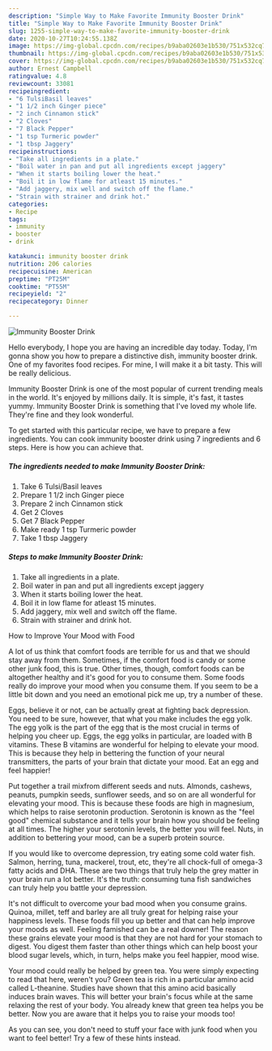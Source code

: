 ```yaml
---
description: "Simple Way to Make Favorite Immunity Booster Drink"
title: "Simple Way to Make Favorite Immunity Booster Drink"
slug: 1255-simple-way-to-make-favorite-immunity-booster-drink
date: 2020-10-27T10:24:55.138Z
image: https://img-global.cpcdn.com/recipes/b9aba02603e1b530/751x532cq70/immunity-booster-drink-recipe-main-photo.jpg
thumbnail: https://img-global.cpcdn.com/recipes/b9aba02603e1b530/751x532cq70/immunity-booster-drink-recipe-main-photo.jpg
cover: https://img-global.cpcdn.com/recipes/b9aba02603e1b530/751x532cq70/immunity-booster-drink-recipe-main-photo.jpg
author: Ernest Campbell
ratingvalue: 4.8
reviewcount: 33081
recipeingredient:
- "6 TulsiBasil leaves"
- "1 1/2 inch Ginger piece"
- "2 inch Cinnamon stick"
- "2 Cloves"
- "7 Black Pepper"
- "1 tsp Turmeric powder"
- "1 tbsp Jaggery"
recipeinstructions:
- "Take all ingredients in a plate."
- "Boil water in pan and put all ingredients except jaggery"
- "When it starts boiling lower the heat."
- "Boil it in low flame for atleast 15 minutes."
- "Add jaggery, mix well and switch off the flame."
- "Strain with strainer and drink hot."
categories:
- Recipe
tags:
- immunity
- booster
- drink

katakunci: immunity booster drink 
nutrition: 206 calories
recipecuisine: American
preptime: "PT25M"
cooktime: "PT55M"
recipeyield: "2"
recipecategory: Dinner

---
```



![Immunity Booster Drink](https://img-global.cpcdn.com/recipes/b9aba02603e1b530/751x532cq70/immunity-booster-drink-recipe-main-photo.jpg)

Hello everybody, I hope you are having an incredible day today. Today, I'm gonna show you how to prepare a distinctive dish, immunity booster drink. One of my favorites food recipes. For mine, I will make it a bit tasty. This will be really delicious.

Immunity Booster Drink is one of the most popular of current trending meals in the world. It's enjoyed by millions daily. It is simple, it's fast, it tastes yummy. Immunity Booster Drink is something that I've loved my whole life. They're fine and they look wonderful.




To get started with this particular recipe, we have to prepare a few ingredients. You can cook immunity booster drink using 7 ingredients and 6 steps. Here is how you can achieve that.

<!--inarticleads1-->

##### The ingredients needed to make Immunity Booster Drink:

1. Take 6 Tulsi/Basil leaves
1. Prepare 1 1/2 inch Ginger piece
1. Prepare 2 inch Cinnamon stick
1. Get 2 Cloves
1. Get 7 Black Pepper
1. Make ready 1 tsp Turmeric powder
1. Take 1 tbsp Jaggery




<!--inarticleads2-->

##### Steps to make Immunity Booster Drink:

1. Take all ingredients in a plate.
1. Boil water in pan and put all ingredients except jaggery
1. When it starts boiling lower the heat.
1. Boil it in low flame for atleast 15 minutes.
1. Add jaggery, mix well and switch off the flame.
1. Strain with strainer and drink hot.




How to Improve Your Mood with Food


A lot of us think that comfort foods are terrible for us and that we should stay away from them. Sometimes, if the comfort food is candy or some other junk food, this is true. Other times, though, comfort foods can be altogether healthy and it's good for you to consume them. Some foods really do improve your mood when you consume them. If you seem to be a little bit down and you need an emotional pick me up, try a number of these.

Eggs, believe it or not, can be actually great at fighting back depression. You need to be sure, however, that what you make includes the egg yolk. The egg yolk is the part of the egg that is the most crucial in terms of helping you cheer up. Eggs, the egg yolks in particular, are loaded with B vitamins. These B vitamins are wonderful for helping to elevate your mood. This is because they help in bettering the function of your neural transmitters, the parts of your brain that dictate your mood. Eat an egg and feel happier!

Put together a trail mixfrom different seeds and nuts. Almonds, cashews, peanuts, pumpkin seeds, sunflower seeds, and so on are all wonderful for elevating your mood. This is because these foods are high in magnesium, which helps to raise serotonin production. Serotonin is known as the "feel good" chemical substance and it tells your brain how you should be feeling at all times. The higher your serotonin levels, the better you will feel. Nuts, in addition to bettering your mood, can be a superb protein source.

If you would like to overcome depression, try eating some cold water fish. Salmon, herring, tuna, mackerel, trout, etc, they're all chock-full of omega-3 fatty acids and DHA. These are two things that truly help the grey matter in your brain run a lot better. It's the truth: consuming tuna fish sandwiches can truly help you battle your depression. 

It's not difficult to overcome your bad mood when you consume grains. Quinoa, millet, teff and barley are all truly great for helping raise your happiness levels. These foods fill you up better and that can help improve your moods as well. Feeling famished can be a real downer! The reason these grains elevate your mood is that they are not hard for your stomach to digest. You digest them faster than other things which can help boost your blood sugar levels, which, in turn, helps make you feel happier, mood wise.

Your mood could really be helped by green tea. You were simply expecting to read that here, weren't you? Green tea is rich in a particular amino acid called L-theanine. Studies have shown that this amino acid basically induces brain waves. This will better your brain's focus while at the same relaxing the rest of your body. You already knew that green tea helps you be better. Now you are aware that it helps you to raise your moods too!

As you can see, you don't need to stuff your face with junk food when you want to feel better! Try  a few  of  these  hints  instead.

